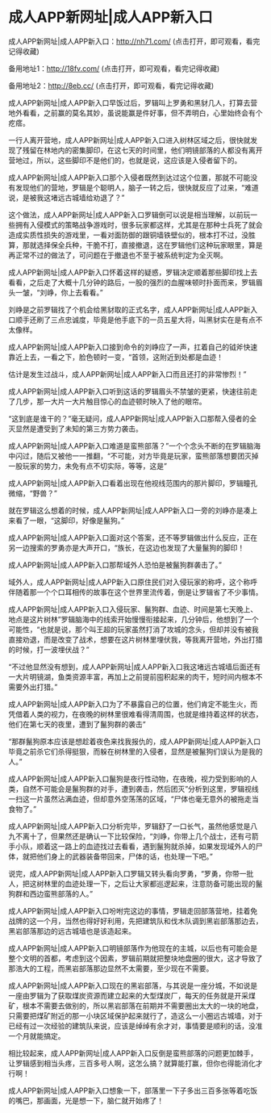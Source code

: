 # 成人APP新网址|成人APP新入口



成人APP新网址|成人APP新入口：http://nh71.com/ (点击打开，即可观看，看完记得收藏)

备用地址1：http://18fv.com/ (点击打开，即可观看，看完记得收藏)

备用地址2：http://8eb.cc/ (点击打开，即可观看，看完记得收藏)





成人APP新网址|成人APP新入口早饭过后，罗辑叫上罗勇和黑豺几人，打算去营地外看看，之前赢的莫名其妙，虽说能赢是件好事，但不弄明白，心里始终会有个疙瘩。

一行人离开营地，成人APP新网址|成人APP新入口进入树林区域之后，很快就发现了残留在林地内的密集脚印，在这七天的时间里，他们明镜部落的人都没有离开营地过，所以，这些脚印不是他们的，也就是说，这应该是入侵者留下的。

成人APP新网址|成人APP新入口那个入侵者既然到达过这个位置，那就不可能没有发现他们的营地，罗辑是个聪明人，脑子一转之后，很快就反应了过来，“难道说，是被我这堵远古城墙给劝退了？”

这个做法，成人APP新网址|成人APP新入口罗辑倒可以说是相当理解，以前玩一些拥有入侵模式的策略战争游戏时，很多玩家都这样，尤其是在那种士兵死了就会造成实质性损失的游戏里，一看对面防御的跟铜墙铁壁似的，根本打不过，没胜算，那就选择保全兵种，干脆不打，直接撤退，这在罗辑他们这种玩家眼里，算是再正常不过的做法了，可问题在于撤退也不至于被系统判定为全灭啊。

成人APP新网址|成人APP新入口怀着这样的疑惑，罗辑决定顺着那些脚印找上去看看，之后走了大概十几分钟的路后，一股的强烈的血腥味顿时扑面而来，罗辑眉头一皱，“刘峥，你上去看看。”

刘峥是之前罗辑找了个机会给黑豺取的正式名字，成人APP新网址|成人APP新入口顺手还刷了三点忠诚度，毕竟是他手底下的一员五星大将，叫黑豺实在是有点不太像样。

成人APP新网址|成人APP新入口接到命令的刘峥应了一声，扛着自己的钺斧快速靠近上去，一看之下，脸色顿时一变，“首领，这附近到处都是血迹！

估计是发生过战斗，成人APP新网址|成人APP新入口而且还打的非常惨烈！”

成人APP新网址|成人APP新入口听到这话的罗辑眉头不禁皱的更紧，快速往前走了几步，那一大片一大片触目惊心的血迹顿时映入了他的眼帘。

“这到底是谁干的？”毫无疑问，成人APP新网址|成人APP新入口那帮入侵者的全灭显然是遭受到了未知的第三方势力袭击。

成人APP新网址|成人APP新入口难道是蛮熊部落？”一个个念头不断的在罗辑脑海中闪过，随后又被他一一推翻，“不可能，对方毕竟是玩家，蛮熊部落想要团灭掉一股玩家的势力，未免有点不切实际，等等，这是”

成人APP新网址|成人APP新入口看着出现在他视线范围内的那片脚印，罗辑瞳孔微缩，“野兽？”

就在罗辑这么想着的时候，成人APP新网址|成人APP新入口一旁的刘峥亦是凑上来看了一眼，“这脚印，好像是鬣狗。”

成人APP新网址|成人APP新入口面对这个答案，还不等罗辑做出什么反应，正在另一边搜索的罗勇亦是大声开口，“族长，在这边也发现了大量鬣狗的脚印！

成人APP新网址|成人APP新入口那帮域外人恐怕是被鬣狗群袭击了。”

域外人，成人APP新网址|成人APP新入口原住民们对入侵玩家的称呼，这个称呼伴随着那一个个口耳相传的故事在这个世界里流传着，倒是让罗辑省了不少事情。

成人APP新网址|成人APP新入口入侵玩家、鬣狗群、血迹、时间是第七天晚上、地点是这片树林”罗辑脑海中的线索开始慢慢衔接起来，几分钟后，他想到了一个可能性，“也就是说，那个叫王超的玩家虽然打消了攻城的念头，但却并没有被我直接劝退，而是改变了战术，想要在这片树林里埋伏我，等我离开营地，外出打猎的时候，打一波埋伏战？”

“不过他显然没有想到，成人APP新网址|成人APP新入口我这堵远古城墙后面还有一大片明镜湖，鱼类资源丰富，再加上之前提前囤积起来的肉干，短时间内根本不需要外出打猎。”

成人APP新网址|成人APP新入口为了不暴露自己的位置，他们肯定不能生火，而凭借着人类的视力，在夜晚的树林里很难看得清周围，也就是维持着这样的状态，他们在第七天的夜里，遭到了鬣狗群的袭击”

“那群鬣狗原本应该是想趁着夜色来找我报仇的，成人APP新网址|成人APP新入口毕竟之前杀它们杀得挺狠，而躲在树林里的入侵者，显然是被鬣狗们误认为是我的人。”

成人APP新网址|成人APP新入口鬣狗是夜行性动物，在夜晚，视力受到影响的人类，自然不可能会是鬣狗群的对手，遭到袭击，然后团灭”分析到这里，罗辑视线一扫这一片虽然沾满血迹，但却意外空荡荡的区域，“尸体也毫无意外的被拖走当食物了。”

成人APP新网址|成人APP新入口分析完毕，罗辑舒了一口长气，虽然他感觉是八九不离十了，但果然还是确认一下比较保险，“刘峥，你带上几个战士，还有弓箭手小队，顺着这一路上的血迹找过去看看，遇到鬣狗就杀掉，如果发现域外人的尸体，就把他们身上的武器装备带回来，尸体的话，也处理一下吧。”

说完，成人APP新网址|成人APP新入口罗辑又转头看向罗勇，“罗勇，你带一批人，把这树林里的血迹处理一下，之后让大家都巡逻起来，注意防备可能出现的鬣狗群和西边蛮熊部落的人。”

成人APP新网址|成人APP新入口吩咐完这边的事情，罗辑走回部落营地，挂着免战牌的这一个月，当然也得好好利用，先把建筑队和伐木队调到黑岩部落那边去，黑岩部落那边的远古城墙也是该造起来。

成人APP新网址|成人APP新入口明镜部落作为他现在的主城，以后也有可能会是整个文明的首都，考虑到这个因素，罗辑前期就把整块地盘圈的很大，这才导致了那浩大的工程，而黑岩部落那边显然不太需要，至少现在不需要。

成人APP新网址|成人APP新入口现在的黑岩部落，与其说是一座分城，不如说是一座由罗辑为了获取煤炭资源而建立起来的大型煤炭厂，每天的任务就是开采煤矿，根本不需要去做别的，所以黑岩部落在前期并不需要圈出太大的一块的地盘，只需要把煤矿附近的那一小块区域保护起来就行了，造这么一小圈远古城墙，对于已经有过一次经验的建筑队来说，应该是绰绰有余才对，事情要是顺利的话，没准一个月就能搞定。

相比较起来，成人APP新网址|成人APP新入口反倒是蛮熊部落的问题更加棘手，让罗辑感到相当头疼，三百多号人啊，这怎么搞？就算能打赢，但你也得能消化才行啊！

成人APP新网址|成人APP新入口想象一下，部落里一下子多出三百多张等着吃饭的嘴巴，那画面，光是想一下，脑仁就开始疼了！
